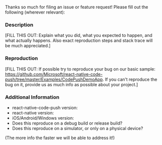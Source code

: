 Thanks so much for filing an issue or feature request! Please fill out the following (wherever relevant):

### Description

[FILL THIS OUT: Explain what you did, what you expected to happen, and what actually happens. Also exact reproduction steps and stack trace will be much appreciated.]

### Reproduction

[FILL THIS OUT: If possible try to reproduce your bug on our basic sample: https://github.com/Microsoft/react-native-code-push/tree/master/Examples/CodePushDemoApp. If you can't reproduce the bug on it, provide us as much info as possible about your project.]

### Additional Information

* react-native-code-push version:
* react-native version:
* iOS/Android/Windows version:
* Does this reproduce on a debug build or release build?
* Does this reproduce on a simulator, or only on a physical device?

(The more info the faster we will be able to address it!)

